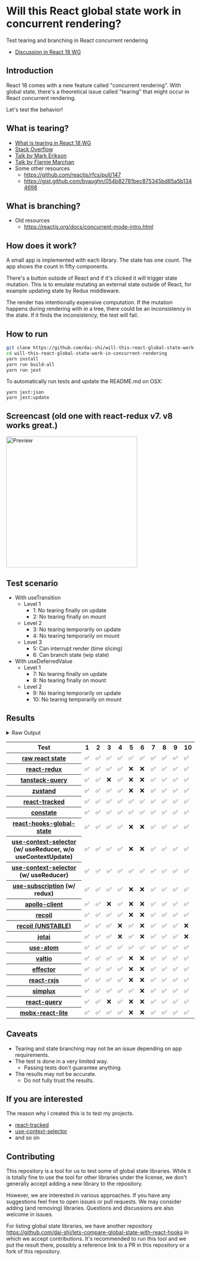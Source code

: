# Will this React global state work in concurrent rendering?

Test tearing and branching in React concurrent rendering

- [Discussion in React 18 WG](https://github.com/reactwg/react-18/discussions/116)

## Introduction

React 18 comes with a new feature called "concurrent rendering".
With global state, there's a theoretical issue called "tearing"
that might occur in React concurrent rendering.

Let's test the behavior!

## What is tearing?

- [What is tearing in React 18 WG](https://github.com/reactwg/react-18/discussions/69)
- [Stack Overflow](https://stackoverflow.com/questions/54891675/what-is-tearing-in-the-context-of-the-react-redux)
- [Talk by Mark Erikson](https://www.youtube.com/watch?v=yOZ4Ml9LlWE&t=933s)
- [Talk by Flarnie Marchan](https://www.youtube.com/watch?v=V1Ly-8Z1wQA&t=1079s)
- Some other resources
  - https://github.com/reactjs/rfcs/pull/147
  - https://gist.github.com/bvaughn/054b82781bec875345bd85a5b1344698

## What is branching?

- Old resources
  - https://reactjs.org/docs/concurrent-mode-intro.html

## How does it work?

A small app is implemented with each library.
The state has one count.
The app shows the count in fifty components.

There's a button outside of React and
if it's clicked it will trigger state mutation.
This is to emulate mutating an external state outside of React,
for example updating state by Redux middleware.

The render has intentionally expensive computation.
If the mutation happens during rendering with in a tree,
there could be an inconsistency in the state.
If it finds the inconsistency, the test will fail.

## How to run

```bash
git clone https://github.com/dai-shi/will-this-react-global-state-work-in-concurrent-rendering.git
cd will-this-react-global-state-work-in-concurrent-rendering
yarn install
yarn run build-all
yarn run jest
```

To automatically run tests and update the README.md on OSX:

```
yarn jest:json
yarn jest:update
```

## Screencast (old one with react-redux v7. v8 works great.)

<img src="https://user-images.githubusercontent.com/490574/61502196-ce109200-aa0d-11e9-9efc-6203545d367c.gif" alt="Preview" width="350" />

## Test scenario

- With useTransition
  - Level 1
    - 1: No tearing finally on update
    - 2: No tearing finally on mount
  - Level 2
    - 3: No tearing temporarily on update
    - 4: No tearing temporarily on mount
  - Level 3
    - 5: Can interrupt render (time slicing)
    - 6: Can branch state (wip state)
- With useDeferredValue
  - Level 1
    - 7: No tearing finally on update
    - 8: No tearing finally on mount
  - Level 2
    - 9: No tearing temporarily on update
    - 10: No tearing temporarily on mount

## Results

<details>
<summary>Raw Output</summary>

```
   With useTransition
     Level 1
       ✓ No tearing finally on update (4845 ms)
       ✓ No tearing finally on mount (7631 ms)
     Level 2
       ✓ No tearing temporarily on update (8768 ms)
       ✓ No tearing temporarily on mount (7602 ms)
     Level 3
       ✓ Can interrupt render (time slicing) (3794 ms)
       ✓ Can branch state (wip state) (5324 ms)
   With useDeferredValue
     Level 1
       ✓ No tearing finally on update (9829 ms)
       ✓ No tearing finally on mount (6735 ms)
     Level 2
       ✓ No tearing temporarily on update (14824 ms)
       ✓ No tearing temporarily on mount (6649 ms)
 react-redux
   With useTransition
     Level 1
       ✓ No tearing finally on update (8189 ms)
       ✓ No tearing finally on mount (4720 ms)
     Level 2
       ✓ No tearing temporarily on update (13138 ms)
       ✓ No tearing temporarily on mount (4661 ms)
     Level 3
       ✕ Can interrupt render (time slicing) (8141 ms)
       ✕ Can branch state (wip state) (6829 ms)
   With useDeferredValue
     Level 1
       ✓ No tearing finally on update (9831 ms)
       ✓ No tearing finally on mount (4758 ms)
     Level 2
       ✓ No tearing temporarily on update (14890 ms)
       ✓ No tearing temporarily on mount (4681 ms)
 tanstack-query
   With useTransition
     Level 1
       ✓ No tearing finally on update (8235 ms)
       ✓ No tearing finally on mount (4717 ms)
     Level 2
       ✕ No tearing temporarily on update (13251 ms)
       ✓ No tearing temporarily on mount (4690 ms)
     Level 3
       ✕ Can interrupt render (time slicing) (8201 ms)
       ✕ Can branch state (wip state) (6841 ms)
   With useDeferredValue
     Level 1
       ✓ No tearing finally on update (9700 ms)
       ✓ No tearing finally on mount (4728 ms)
     Level 2
       ✓ No tearing temporarily on update (13777 ms)
       ✓ No tearing temporarily on mount (4674 ms)
 zustand
   With useTransition
     Level 1
       ✓ No tearing finally on update (8130 ms)
       ✓ No tearing finally on mount (4678 ms)
     Level 2
       ✓ No tearing temporarily on update (13182 ms)
       ✓ No tearing temporarily on mount (4672 ms)
     Level 3
       ✕ Can interrupt render (time slicing) (8138 ms)
       ✕ Can branch state (wip state) (6843 ms)
   With useDeferredValue
     Level 1
       ✓ No tearing finally on update (9812 ms)
       ✓ No tearing finally on mount (4703 ms)
     Level 2
       ✓ No tearing temporarily on update (14798 ms)
       ✓ No tearing temporarily on mount (4666 ms)
 react-tracked
   With useTransition
     Level 1
       ✓ No tearing finally on update (5703 ms)
       ✓ No tearing finally on mount (9606 ms)
     Level 2
       ✓ No tearing temporarily on update (8813 ms)
       ✓ No tearing temporarily on mount (9641 ms)
     Level 3
       ✓ Can interrupt render (time slicing) (3779 ms)
       ✓ Can branch state (wip state) (8353 ms)
   With useDeferredValue
     Level 1
       ✓ No tearing finally on update (15634 ms)
       ✓ No tearing finally on mount (6670 ms)
     Level 2
       ✓ No tearing temporarily on update (19663 ms)
       ✓ No tearing temporarily on mount (6902 ms)
 constate
   With useTransition
     Level 1
       ✓ No tearing finally on update (4710 ms)
       ✓ No tearing finally on mount (6604 ms)
     Level 2
       ✓ No tearing temporarily on update (8783 ms)
       ✓ No tearing temporarily on mount (6594 ms)
     Level 3
       ✓ Can interrupt render (time slicing) (3796 ms)
       ✓ Can branch state (wip state) (5333 ms)
   With useDeferredValue
     Level 1
       ✓ No tearing finally on update (9822 ms)
       ✓ No tearing finally on mount (6610 ms)
     Level 2
       ✓ No tearing temporarily on update (14817 ms)
       ✓ No tearing temporarily on mount (5702 ms)
 react-hooks-global-state
   With useTransition
     Level 1
       ✓ No tearing finally on update (8164 ms)
       ✓ No tearing finally on mount (4759 ms)
     Level 2
       ✓ No tearing temporarily on update (13214 ms)
       ✓ No tearing temporarily on mount (4648 ms)
     Level 3
       ✕ Can interrupt render (time slicing) (8160 ms)
       ✕ Can branch state (wip state) (6828 ms)
   With useDeferredValue
     Level 1
       ✓ No tearing finally on update (9877 ms)
       ✓ No tearing finally on mount (4690 ms)
     Level 2
       ✓ No tearing temporarily on update (14834 ms)
       ✓ No tearing temporarily on mount (4653 ms)
 use-context-selector-base
   With useTransition
     Level 1
       ✓ No tearing finally on update (8149 ms)
       ✓ No tearing finally on mount (7609 ms)
     Level 2
       ✓ No tearing temporarily on update (13160 ms)
       ✓ No tearing temporarily on mount (7582 ms)
     Level 3
       ✕ Can interrupt render (time slicing) (8161 ms)
       ✕ Can branch state (wip state) (7873 ms)
   With useDeferredValue
     Level 1
       ✓ No tearing finally on update (9893 ms)
       ✓ No tearing finally on mount (5750 ms)
     Level 2
       ✓ No tearing temporarily on update (14844 ms)
       ✓ No tearing temporarily on mount (5669 ms)
 use-context-selector
   With useTransition
     Level 1
       ✓ No tearing finally on update (5735 ms)
       ✓ No tearing finally on mount (9621 ms)
     Level 2
       ✓ No tearing temporarily on update (8821 ms)
       ✓ No tearing temporarily on mount (7582 ms)
     Level 3
       ✓ Can interrupt render (time slicing) (3789 ms)
       ✓ Can branch state (wip state) (8355 ms)
   With useDeferredValue
     Level 1
       ✓ No tearing finally on update (15675 ms)
       ✓ No tearing finally on mount (6640 ms)
     Level 2
       ✓ No tearing temporarily on update (19694 ms)
       ✓ No tearing temporarily on mount (8668 ms)
 use-subscription
   With useTransition
     Level 1
       ✓ No tearing finally on update (8161 ms)
       ✓ No tearing finally on mount (4683 ms)
     Level 2
       ✓ No tearing temporarily on update (13223 ms)
       ✓ No tearing temporarily on mount (4657 ms)
     Level 3
       ✕ Can interrupt render (time slicing) (8166 ms)
       ✕ Can branch state (wip state) (6867 ms)
   With useDeferredValue
     Level 1
       ✓ No tearing finally on update (9880 ms)
       ✓ No tearing finally on mount (4740 ms)
     Level 2
       ✓ No tearing temporarily on update (14889 ms)
       ✓ No tearing temporarily on mount (4685 ms)
 apollo-client
   With useTransition
     Level 1
       ✓ No tearing finally on update (8598 ms)
       ✓ No tearing finally on mount (4711 ms)
     Level 2
       ✕ No tearing temporarily on update (13606 ms)
       ✓ No tearing temporarily on mount (4704 ms)
     Level 3
       ✕ Can interrupt render (time slicing) (8628 ms)
       ✕ Can branch state (wip state) (7168 ms)
   With useDeferredValue
     Level 1
       ✓ No tearing finally on update (10841 ms)
       ✓ No tearing finally on mount (4704 ms)
     Level 2
       ✓ No tearing temporarily on update (14871 ms)
       ✓ No tearing temporarily on mount (4686 ms)
 recoil
   With useTransition
     Level 1
       ✓ No tearing finally on update (8163 ms)
       ✓ No tearing finally on mount (4690 ms)
     Level 2
       ✓ No tearing temporarily on update (13195 ms)
       ✓ No tearing temporarily on mount (4660 ms)
     Level 3
       ✕ Can interrupt render (time slicing) (8166 ms)
       ✕ Can branch state (wip state) (6833 ms)
   With useDeferredValue
     Level 1
       ✓ No tearing finally on update (9854 ms)
       ✓ No tearing finally on mount (4715 ms)
     Level 2
       ✓ No tearing temporarily on update (14866 ms)
       ✓ No tearing temporarily on mount (4678 ms)
 recoil_UNSTABLE
   With useTransition
     Level 1
       ✓ No tearing finally on update (5791 ms)
       ✓ No tearing finally on mount (4727 ms)
     Level 2
       ✓ No tearing temporarily on update (8843 ms)
       ✕ No tearing temporarily on mount (4708 ms)
     Level 3
       ✓ Can interrupt render (time slicing) (3759 ms)
       ✕ Can branch state (wip state) (10256 ms)
   With useDeferredValue
     Level 1
       ✓ No tearing finally on update (11540 ms)
       ✓ No tearing finally on mount (5676 ms)
     Level 2
       ✓ No tearing temporarily on update (15550 ms)
       ✕ No tearing temporarily on mount (5685 ms)
 jotai
   With useTransition
     Level 1
       ✓ No tearing finally on update (5751 ms)
       ✓ No tearing finally on mount (5636 ms)
     Level 2
       ✓ No tearing temporarily on update (9854 ms)
       ✕ No tearing temporarily on mount (5636 ms)
     Level 3
       ✓ Can interrupt render (time slicing) (4857 ms)
       ✕ Can branch state (wip state) (10360 ms)
   With useDeferredValue
     Level 1
       ✓ No tearing finally on update (10859 ms)
       ✓ No tearing finally on mount (5671 ms)
     Level 2
       ✓ No tearing temporarily on update (15830 ms)
       ✕ No tearing temporarily on mount (5693 ms)
 use-atom
   With useTransition
     Level 1
       ✓ No tearing finally on update (6737 ms)
       ✓ No tearing finally on mount (11663 ms)
     Level 2
       ✓ No tearing temporarily on update (9816 ms)
       ✓ No tearing temporarily on mount (11880 ms)
     Level 3
       ✓ Can interrupt render (time slicing) (4762 ms)
       ✓ Can branch state (wip state) (9632 ms)
   With useDeferredValue
     Level 1
       ✓ No tearing finally on update (16672 ms)
       ✓ No tearing finally on mount (6672 ms)
     Level 2
       ✓ No tearing temporarily on update (20729 ms)
       ✓ No tearing temporarily on mount (6595 ms)
 valtio
   With useTransition
     Level 1
       ✓ No tearing finally on update (8178 ms)
       ✓ No tearing finally on mount (4729 ms)
     Level 2
       ✓ No tearing temporarily on update (13225 ms)
       ✓ No tearing temporarily on mount (4664 ms)
     Level 3
       ✕ Can interrupt render (time slicing) (8130 ms)
       ✕ Can branch state (wip state) (6852 ms)
   With useDeferredValue
     Level 1
       ✓ No tearing finally on update (9845 ms)
       ✓ No tearing finally on mount (4761 ms)
     Level 2
       ✓ No tearing temporarily on update (14865 ms)
       ✓ No tearing temporarily on mount (4685 ms)
 effector
   With useTransition
     Level 1
       ✓ No tearing finally on update (8153 ms)
       ✓ No tearing finally on mount (4742 ms)
     Level 2
       ✓ No tearing temporarily on update (13187 ms)
       ✓ No tearing temporarily on mount (4675 ms)
     Level 3
       ✕ Can interrupt render (time slicing) (8157 ms)
       ✕ Can branch state (wip state) (6842 ms)
   With useDeferredValue
     Level 1
       ✓ No tearing finally on update (9801 ms)
       ✓ No tearing finally on mount (4683 ms)
     Level 2
       ✓ No tearing temporarily on update (14842 ms)
       ✓ No tearing temporarily on mount (4713 ms)
 react-rxjs
   With useTransition
     Level 1
       ✓ No tearing finally on update (8198 ms)
       ✓ No tearing finally on mount (4663 ms)
     Level 2
       ✓ No tearing temporarily on update (13218 ms)
       ✓ No tearing temporarily on mount (4675 ms)
     Level 3
       ✕ Can interrupt render (time slicing) (8175 ms)
       ✕ Can branch state (wip state) (6838 ms)
   With useDeferredValue
     Level 1
       ✓ No tearing finally on update (9834 ms)
       ✓ No tearing finally on mount (4690 ms)
     Level 2
       ✓ No tearing temporarily on update (14874 ms)
       ✓ No tearing temporarily on mount (4696 ms)
 simplux
   With useTransition
     Level 1
       ✓ No tearing finally on update (4766 ms)
       ✓ No tearing finally on mount (6648 ms)
     Level 2
       ✓ No tearing temporarily on update (8802 ms)
       ✓ No tearing temporarily on mount (6630 ms)
     Level 3
       ✓ Can interrupt render (time slicing) (3753 ms)
       ✕ Can branch state (wip state) (9284 ms)
   With useDeferredValue
     Level 1
       ✓ No tearing finally on update (9815 ms)
       ✓ No tearing finally on mount (6627 ms)
     Level 2
       ✓ No tearing temporarily on update (14779 ms)
       ✓ No tearing temporarily on mount (6641 ms)
 react-query
   With useTransition
     Level 1
       ✓ No tearing finally on update (8261 ms)
       ✓ No tearing finally on mount (4749 ms)
     Level 2
       ✕ No tearing temporarily on update (13247 ms)
       ✓ No tearing temporarily on mount (4678 ms)
     Level 3
       ✕ Can interrupt render (time slicing) (8197 ms)
       ✕ Can branch state (wip state) (6850 ms)
   With useDeferredValue
     Level 1
       ✓ No tearing finally on update (9723 ms)
       ✓ No tearing finally on mount (4674 ms)
     Level 2
       ✓ No tearing temporarily on update (13811 ms)
       ✓ No tearing temporarily on mount (4661 ms)
 mobx-react-lite
   With useTransition
     Level 1
       ✓ No tearing finally on update (8278 ms)
       ✓ No tearing finally on mount (4716 ms)
     Level 2
       ✓ No tearing temporarily on update (13599 ms)
       ✓ No tearing temporarily on mount (4689 ms)
     Level 3
       ✕ Can interrupt render (time slicing) (8175 ms)
       ✕ Can branch state (wip state) (6833 ms)
   With useDeferredValue
     Level 1
       ✓ No tearing finally on update (9867 ms)
       ✓ No tearing finally on mount (4719 ms)
     Level 2
       ✓ No tearing temporarily on update (14884 ms)
       ✓ No tearing temporarily on mount (4667 ms)

```
</details>

<table>
<tr><th>Test</th><th>1</th><th>2</th><th>3</th><th>4</th><th>5</th><th>6</th><th>7</th><th>8</th><th>9</th><th>10</th></tr>
	<tr>
		<th><a href="https://react.dev/">raw react state</a></th>
		<td>✅</td>
		<td>✅</td>
		<td>✅</td>
		<td>✅</td>
		<td>✅</td>
		<td>✅</td>
		<td>✅</td>
		<td>✅</td>
		<td>✅</td>
		<td>✅</td>
	</tr>
	<tr>
		<th><a href="https://react-redux.js.org">react-redux</a></th>
		<td>✅</td>
		<td>✅</td>
		<td>✅</td>
		<td>✅</td>
		<td>❌</td>
		<td>❌</td>
		<td>✅</td>
		<td>✅</td>
		<td>✅</td>
		<td>✅</td>
	</tr>
	<tr>
		<th><a href="https://tanstack.com/query/latest">tanstack-query</a></th>
		<td>✅</td>
		<td>✅</td>
		<td>❌</td>
		<td>✅</td>
		<td>❌</td>
		<td>❌</td>
		<td>✅</td>
		<td>✅</td>
		<td>✅</td>
		<td>✅</td>
	</tr>
	<tr>
		<th><a href="https://github.com/pmndrs/zustand">zustand</a></th>
		<td>✅</td>
		<td>✅</td>
		<td>✅</td>
		<td>✅</td>
		<td>❌</td>
		<td>❌</td>
		<td>✅</td>
		<td>✅</td>
		<td>✅</td>
		<td>✅</td>
	</tr>
	<tr>
		<th><a href="https://react-tracked.js.org">react-tracked</a></th>
		<td>✅</td>
		<td>✅</td>
		<td>✅</td>
		<td>✅</td>
		<td>✅</td>
		<td>✅</td>
		<td>✅</td>
		<td>✅</td>
		<td>✅</td>
		<td>✅</td>
	</tr>
	<tr>
		<th><a href="https://github.com/diegohaz/constate">constate</a></th>
		<td>✅</td>
		<td>✅</td>
		<td>✅</td>
		<td>✅</td>
		<td>✅</td>
		<td>✅</td>
		<td>✅</td>
		<td>✅</td>
		<td>✅</td>
		<td>✅</td>
	</tr>
	<tr>
		<th><a href="https://github.com/dai-shi/react-hooks-global-state">react-hooks-global-state</a></th>
		<td>✅</td>
		<td>✅</td>
		<td>✅</td>
		<td>✅</td>
		<td>❌</td>
		<td>❌</td>
		<td>✅</td>
		<td>✅</td>
		<td>✅</td>
		<td>✅</td>
	</tr>
	<tr>
		<th><a href="https://github.com/dai-shi/use-context-selector">use-context-selector</a> (w/ useReducer, w/o useContextUpdate)</th>
		<td>✅</td>
		<td>✅</td>
		<td>✅</td>
		<td>✅</td>
		<td>❌</td>
		<td>❌</td>
		<td>✅</td>
		<td>✅</td>
		<td>✅</td>
		<td>✅</td>
	</tr>
	<tr>
		<th><a href="https://github.com/dai-shi/use-context-selector">use-context-selector</a> (w/ useReducer)</th>
		<td>✅</td>
		<td>✅</td>
		<td>✅</td>
		<td>✅</td>
		<td>✅</td>
		<td>✅</td>
		<td>✅</td>
		<td>✅</td>
		<td>✅</td>
		<td>✅</td>
	</tr>
	<tr>
		<th><a href="https://github.com/facebook/react/tree/master/packages/use-subscription">use-subscription</a> (w/ redux)</th>
		<td>✅</td>
		<td>✅</td>
		<td>✅</td>
		<td>✅</td>
		<td>❌</td>
		<td>❌</td>
		<td>✅</td>
		<td>✅</td>
		<td>✅</td>
		<td>✅</td>
	</tr>
	<tr>
		<th><a href="https://github.com/apollographql/apollo-client">apollo-client</a></th>
		<td>✅</td>
		<td>✅</td>
		<td>❌</td>
		<td>✅</td>
		<td>❌</td>
		<td>❌</td>
		<td>✅</td>
		<td>✅</td>
		<td>✅</td>
		<td>✅</td>
	</tr>
	<tr>
		<th><a href="https://recoiljs.org">recoil</a></th>
		<td>✅</td>
		<td>✅</td>
		<td>✅</td>
		<td>✅</td>
		<td>❌</td>
		<td>❌</td>
		<td>✅</td>
		<td>✅</td>
		<td>✅</td>
		<td>✅</td>
	</tr>
	<tr>
		<th><a href="https://recoiljs.org">recoil (UNSTABLE)</a></th>
		<td>✅</td>
		<td>✅</td>
		<td>✅</td>
		<td>❌</td>
		<td>✅</td>
		<td>❌</td>
		<td>✅</td>
		<td>✅</td>
		<td>✅</td>
		<td>❌</td>
	</tr>
	<tr>
		<th><a href="https://github.com/pmndrs/jotai">jotai</a></th>
		<td>✅</td>
		<td>✅</td>
		<td>✅</td>
		<td>❌</td>
		<td>✅</td>
		<td>❌</td>
		<td>✅</td>
		<td>✅</td>
		<td>✅</td>
		<td>❌</td>
	</tr>
	<tr>
		<th><a href="https://github.com/dai-shi/use-atom">use-atom</a></th>
		<td>✅</td>
		<td>✅</td>
		<td>✅</td>
		<td>✅</td>
		<td>✅</td>
		<td>✅</td>
		<td>✅</td>
		<td>✅</td>
		<td>✅</td>
		<td>✅</td>
	</tr>
	<tr>
		<th><a href="https://github.com/pmndrs/valtio">valtio</a></th>
		<td>✅</td>
		<td>✅</td>
		<td>✅</td>
		<td>✅</td>
		<td>❌</td>
		<td>❌</td>
		<td>✅</td>
		<td>✅</td>
		<td>✅</td>
		<td>✅</td>
	</tr>
	<tr>
		<th><a href="https://github.com/zerobias/effector">effector</a></th>
		<td>✅</td>
		<td>✅</td>
		<td>✅</td>
		<td>✅</td>
		<td>❌</td>
		<td>❌</td>
		<td>✅</td>
		<td>✅</td>
		<td>✅</td>
		<td>✅</td>
	</tr>
	<tr>
		<th><a href="https://react-rxjs.org">react-rxjs</a></th>
		<td>✅</td>
		<td>✅</td>
		<td>✅</td>
		<td>✅</td>
		<td>❌</td>
		<td>❌</td>
		<td>✅</td>
		<td>✅</td>
		<td>✅</td>
		<td>✅</td>
	</tr>
	<tr>
		<th><a href="https://github.com/MrWolfZ/simplux">simplux</a></th>
		<td>✅</td>
		<td>✅</td>
		<td>✅</td>
		<td>✅</td>
		<td>✅</td>
		<td>❌</td>
		<td>✅</td>
		<td>✅</td>
		<td>✅</td>
		<td>✅</td>
	</tr>
	<tr>
		<th><a href="https://react-query.tanstack.com/">react-query</a></th>
		<td>✅</td>
		<td>✅</td>
		<td>❌</td>
		<td>✅</td>
		<td>❌</td>
		<td>❌</td>
		<td>✅</td>
		<td>✅</td>
		<td>✅</td>
		<td>✅</td>
	</tr>
	<tr>
		<th><a href="https://github.com/mobxjs/mobx-react-lite">mobx-react-lite</a></th>
		<td>✅</td>
		<td>✅</td>
		<td>✅</td>
		<td>✅</td>
		<td>❌</td>
		<td>❌</td>
		<td>✅</td>
		<td>✅</td>
		<td>✅</td>
		<td>✅</td>
	</tr>

</table>

## Caveats

- Tearing and state branching may not be an issue depending on app requirements.
- The test is done in a very limited way.
  - Passing tests don't guarantee anything.
- The results may not be accurate.
  - Do not fully trust the results.

## If you are interested

The reason why I created this is to test my projects.

- [react-tracked](https://github.com/dai-shi/react-tracked)
- [use-context-selector](https://github.com/dai-shi/use-context-selector)
- and so on

## Contributing

This repository is a tool for us to test some of global state libraries.
While it is totally fine to use the tool for other libraries under the license,
we don't generally accept adding a new library to the repository.

However, we are interested in various approaches.
If you have any suggestions feel free to open issues or pull requests.
We may consider adding (and removing) libraries.
Questions and discussions are also welcome in issues.

For listing global state libraries, we have another repository
https://github.com/dai-shi/lets-compare-global-state-with-react-hooks
in which we accept contributions. It's recommended to run this tool
and we put the result there, possibly a reference link to a PR
in this repository or a fork of this repository.
